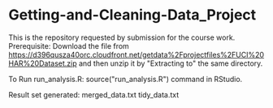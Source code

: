 Getting-and-Cleaning-Data_Project
=================================

This is the repository requested by submission for the course work. 
Prerequisite:
Download the file from https://d396qusza40orc.cloudfront.net/getdata%2Fprojectfiles%2FUCI%20HAR%20Dataset.zip and then unzip it by "Extracting to" the same directory.

To Run run_analysis.R: 
source("run_analysis.R") command in RStudio.

Result set generated:
merged_data.txt
tidy_data.txt

